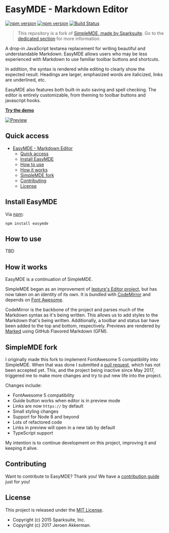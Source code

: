 # EasyMDE - Markdown Editor

[![npm version](https://img.shields.io/npm/v/easymde.svg?style=for-the-badge)](https://www.npmjs.com/package/easymde)
[![npm version](https://img.shields.io/npm/v/easymde/next.svg?style=for-the-badge)](https://www.npmjs.com/package/easymde/v/next)
[![Build Status](https://img.shields.io/github/actions/workflow/status/ionaru/easy-markdown-editor/cd.yaml?branch=master&style=for-the-badge)](https://github.com/Ionaru/easy-markdown-editor/actions?query=branch%3Amaster)

> This repository is a fork of
> [SimpleMDE, made by Sparksuite](https://github.com/sparksuite/simplemde-markdown-editor/).
> Go to the [dedicated section](#simplemde-fork) for more information.

A drop-in JavaScript textarea replacement for writing beautiful and understandable Markdown.
EasyMDE allows users who may be less experienced with Markdown to use familiar toolbar buttons and shortcuts.

In addition, the syntax is rendered while editing to clearly show the expected result. Headings are larger, emphasized words are italicized, links are underlined, etc.

EasyMDE also features both built-in auto saving and spell checking.
The editor is entirely customizable, from theming to toolbar buttons and javascript hooks.

[**Try the demo**](https://stackblitz.com/edit/easymde)

[![Preview](https://user-images.githubusercontent.com/3472373/51319377-26fe6e00-1a5d-11e9-8cc6-3137a566796d.png)](https://stackblitz.com/edit/easymde)

## Quick access

-   [EasyMDE - Markdown Editor](#easymde---markdown-editor)
    -   [Quick access](#quick-access)
    -   [Install EasyMDE](#install-easymde)
    -   [How to use](#how-to-use)
    -   [How it works](#how-it-works)
    -   [SimpleMDE fork](#simplemde-fork)
    -   [Contributing](#contributing)
    -   [License](#license)

## Install EasyMDE

Via [npm](https://www.npmjs.com/package/easymde):

```
npm install easymde
```

## How to use

TBD

## How it works

EasyMDE is a continuation of SimpleMDE.

SimpleMDE began as an improvement of [lepture's Editor project](https://github.com/lepture/editor), but has now taken on an identity of its own. It is bundled with [CodeMirror](https://github.com/codemirror/codemirror) and depends on [Font Awesome](http://fontawesome.io).

CodeMirror is the backbone of the project and parses much of the Markdown syntax as it's being written. This allows us to add styles to the Markdown that's being written. Additionally, a toolbar and status bar have been added to the top and bottom, respectively. Previews are rendered by [Marked](https://github.com/chjj/marked) using GitHub Flavored Markdown (GFM).

## SimpleMDE fork

I originally made this fork to implement FontAwesome 5 compatibility into SimpleMDE. When that was done I submitted a [pull request](https://github.com/sparksuite/simplemde-markdown-editor/pull/666), which has not been accepted yet. This, and the project being inactive since May 2017, triggered me to make more changes and try to put new life into the project.

Changes include:

-   FontAwesome 5 compatibility
-   Guide button works when editor is in preview mode
-   Links are now `https://` by default
-   Small styling changes
-   Support for Node 8 and beyond
-   Lots of refactored code
-   Links in preview will open in a new tab by default
-   TypeScript support

My intention is to continue development on this project, improving it and keeping it alive.

## Contributing

Want to contribute to EasyMDE? Thank you! We have a [contribution guide](./CONTRIBUTING.md) just for you!

## License

This project is released under the [MIT License](./LICENSE).

-   Copyright (c) 2015 Sparksuite, Inc.
-   Copyright (c) 2017 Jeroen Akkerman.
